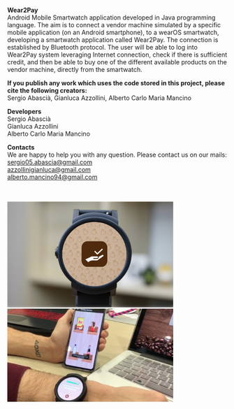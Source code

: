 **Wear2Pay** <br/> 
Android Mobile Smartwatch application developed in Java programming language. The aim is to connect a vendor machine simulated by a specific mobile application (on an Android smartphone), to a wearOS smartwatch, developing a smartwatch application called Wear2Pay. The connection is established by Bluetooth protocol.
The user will be able to log into Wear2Pay system leveraging Internet connection, check if there is sufficient credit, and then be able to buy one of the different available products on the vendor machine, directly from the smartwatch.

**If you publish any work which uses the code stored in this project, please cite the following creators:** <br/>
Sergio Abascià, Gianluca Azzollini, Alberto Carlo  Maria Mancino

**Developers** <br/>
Sergio Abascià <br/>
Gianluca Azzollini <br/>
Alberto Carlo Maria Mancino

**Contacts** <br/>
We are happy to help you with any question. Please contact us on our mails: <br/>
sergio05.abascia@gmail.com <br/>
azzollinigianluca@gmail.com <br/>
alberto.mancino94@gmail.com <br/>

<br/>
<br/>
<img src="https://github.com/azzollinigianluca95/Wear2Pay/blob/master/Wear_2_Pay.png" width="380">
<img src="https://github.com/azzollinigianluca95/Wear2Pay/blob/master/Wear_2_Pay_2.png" width="380">
